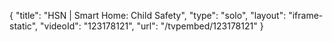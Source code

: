 {
    "title": "HSN | Smart Home: Child Safety",
    "type": "solo",
    "layout": "iframe-static",
    "videoId": "123178121",
    "url": "\/tvpembed\/123178121"
}